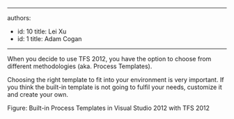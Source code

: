 

---
authors:
  - id: 10
    title: Lei Xu
  - id: 1
    title: Adam Cogan
---




<span class='intro'> <p>When you decide to use TFS 2012, you have the option to choose from different methodologies (aka. Process Templates). </p><p>Choosing the right template to fit into your environment is very important. If you think the built-in template is not going to fulfil your needs, customize it and create your own. </p> </span>


  <img class="ms-rteCustom-ImageArea" src="/Management/RulestoBetterWorkItems/PublishingImages/VSTS2010ProcessTemplates.jpg" alt="" /> <br>
<font class="ms-rteCustom-FigureNormal">Figure&#58; Built-in Process Templates in Visual Studio 2012 with TFS 2012<br>
<br>
</font>


